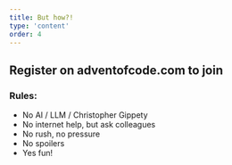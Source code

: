 ```yaml
---
title: But how?!
type: 'content'
order: 4
---
```


## Register on adventofcode.com to join

### Rules:
- No AI / LLM / Christopher Gippety
- No internet help, but ask colleagues
- No rush, no pressure
- No spoilers
- Yes fun!
